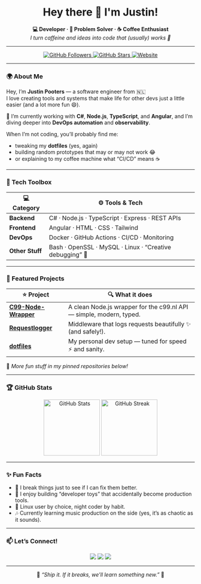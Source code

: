 <!-- Profile README for github.com/justinpooters -->
<h1 align="center">Hey there 👋 I'm Justin!</h1>

<p align="center">
  <b>💻 Developer · 🧠 Problem Solver · ☕ Coffee Enthusiast</b><br>
  <em>I turn caffeine and ideas into code that (usually) works 🎯</em>
</p>

---

<p align="center">
  <a href="https://github.com/justinpooters">
    <img src="https://img.shields.io/github/followers/justinpooters?label=Followers&style=social" alt="GitHub Followers" />
  </a>
  <a href="https://github.com/justinpooters?tab=repositories">
    <img src="https://img.shields.io/github/stars/justinpooters?label=Stars&style=social" alt="GitHub Stars" />
  </a>
  <a href="https://justinp.dev">
    <img src="https://img.shields.io/badge/Website-justinp.dev-blue?logo=google-chrome&logoColor=white" alt="Website" />
  </a>
</p>

---

### 🌍 About Me

Hey, I’m **Justin Pooters** — a software engineer from 🇳🇱  
I love creating tools and systems that make life for other devs just a little easier (and a lot more fun 😄).  

💬 I’m currently working with **C#**, **Node.js**, **TypeScript**, and **Angular**, and I’m diving deeper into **DevOps automation** and **observability**.

When I’m not coding, you’ll probably find me:
- tweaking my **dotfiles** (yes, again)
- building random prototypes that may or may not work 😂
- or explaining to my coffee machine what “CI/CD” means ☕

---

### 🧰 Tech Toolbox

| 💻 Category | ⚙️ Tools & Tech |
|-------------|----------------|
| **Backend** | C# · Node.js · TypeScript · Express · REST APIs |
| **Frontend** | Angular · HTML · CSS · Tailwind |
| **DevOps** | Docker · GitHub Actions · CI/CD · Monitoring |
| **Other Stuff** | Bash · OpenSSL · MySQL · Linux · “Creative debugging” 🧠 |

---

### 🚀 Featured Projects

| ⭐ Project | 🔍 What it does |
|------------|----------------|
| [**C99-Node-Wrapper**](https://github.com/justinpooters/C99-Node-Wrapper) | A clean Node.js wrapper for the c99.nl API — simple, modern, typed. |
| [**Requestlogger**](https://github.com/justinpooters/Requestlogger) | Middleware that logs requests beautifully ✨ (and safely!). |
| [**dotfiles**](https://github.com/justinpooters/dotfiles) | My personal dev setup — tuned for speed ⚡ and sanity. |

🧪 *More fun stuff in my pinned repositories below!*

---

### 🏆 GitHub Stats

<p align="center">
  <img height="150" src="https://github-readme-stats.vercel.app/api?username=justinpooters&show_icons=true&theme=tokyonight&hide_border=true&bg_color=0D1117" alt="GitHub Stats" />
  <img height="150" src="https://github-readme-streak-stats.herokuapp.com/?user=justinpooters&theme=tokyonight&hide_border=true&background=0D1117" alt="GitHub Streak" />
</p>

---

### ✨ Fun Facts

- 🔧 I break things just to see if I can fix them better.  
- 🧩 I enjoy building “developer toys” that accidentally become production tools.  
- 🐧 Linux user by choice, night coder by habit.  
- 🎶 Currently learning music production on the side (yes, it’s as chaotic as it sounds).  

---

### 📫 Let’s Connect!

<p align="center">
  <a href="https://justinp.dev"><img src="https://img.shields.io/badge/🌐%20Website-justinp.dev-blue?style=for-the-badge" /></a>
  <a href="https://x.com/justinpooters"><img src="https://img.shields.io/badge/Twitter-@justinpooters-1DA1F2?style=for-the-badge&logo=twitter&logoColor=white" /></a>
  <a href="https://www.linkedin.com/in/justinpooters/"><img src="https://img.shields.io/badge/LinkedIn-Justin%20Pooters-blue?style=for-the-badge&logo=linkedin" /></a>
</p>

---

<p align="center">
  💬 <em>“Ship it. If it breaks, we’ll learn something new.”</em> 🚀
</p>
